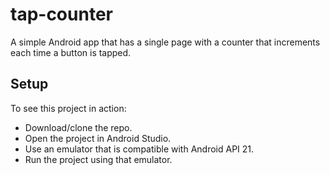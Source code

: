 # tap-counter
A simple Android app that has a single page with a counter that increments each time a button is tapped. 

## Setup
To see this project in action:
* Download/clone the repo.
* Open the project in Android Studio.
* Use an emulator that is compatible with Android API 21.
* Run the project using that emulator.
